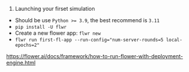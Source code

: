 1. Launching your firset simulation 
- Should be use `Python >= 3.9`, the best recommend is `3.11`
- `pip install -U flwr`
- Create a new flower app: `flwr new`
- `flwr run first-fl-app --run-config="num-server-rounds=5 local-epochs=2"` 

https://flower.ai/docs/framework/how-to-run-flower-with-deployment-engine.html


